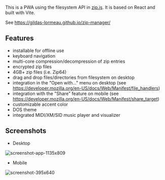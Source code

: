 This is a PWA using the filesystem API in [zip.js](https://github.com/gildas-lormeau/zip.js). It is based on React and built with Vite.

See https://gildas-lormeau.github.io/zip-manager/

## Features

 - installable for offline use
 - keyboard navigation
 - multi-core compression/decompression of zip entries
 - encrypted zip files
 - 4GB+ zip files (i.e. Zip64)
 - drag and drop files/directories from filesystem on desktop
 - integration in the "Open with..." menu on desktop (see https://developer.mozilla.org/en-US/docs/Web/Manifest/file_handlers)
 - integration with the "Share" feature on mobile (see https://developer.mozilla.org/en-US/docs/Web/Manifest/share_target)
 - customizable accent color
 - DOS theme
 - integrated MIDI/XM/SID music player and visualizer

## Screenshots 

- Desktop

![screenshot-app-1135x809](https://user-images.githubusercontent.com/396787/233869327-c379f3dd-3ff7-426e-a2c0-c1eae8b7f5fb.png)

- Mobile

![screenshot-395x640](https://user-images.githubusercontent.com/396787/233868744-56d47959-a99b-495d-bc3e-5b2e7c99c125.png)
